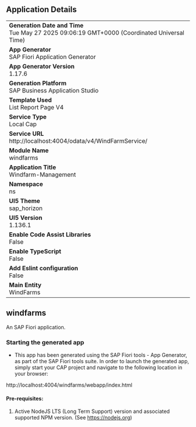 ## Application Details
|               |
| ------------- |
|**Generation Date and Time**<br>Tue May 27 2025 09:06:19 GMT+0000 (Coordinated Universal Time)|
|**App Generator**<br>SAP Fiori Application Generator|
|**App Generator Version**<br>1.17.6|
|**Generation Platform**<br>SAP Business Application Studio|
|**Template Used**<br>List Report Page V4|
|**Service Type**<br>Local Cap|
|**Service URL**<br>http://localhost:4004/odata/v4/WindFarmService/|
|**Module Name**<br>windfarms|
|**Application Title**<br>Windfarm-Management|
|**Namespace**<br>ns|
|**UI5 Theme**<br>sap_horizon|
|**UI5 Version**<br>1.136.1|
|**Enable Code Assist Libraries**<br>False|
|**Enable TypeScript**<br>False|
|**Add Eslint configuration**<br>False|
|**Main Entity**<br>WindFarms|

## windfarms

An SAP Fiori application.

### Starting the generated app

-   This app has been generated using the SAP Fiori tools - App Generator, as part of the SAP Fiori tools suite.  In order to launch the generated app, simply start your CAP project and navigate to the following location in your browser:

http://localhost:4004/windfarms/webapp/index.html

#### Pre-requisites:

1. Active NodeJS LTS (Long Term Support) version and associated supported NPM version.  (See https://nodejs.org)


